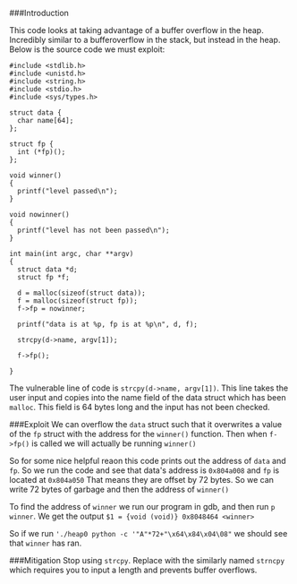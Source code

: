 ###Introduction

This code looks at taking advantage of a buffer overflow in the heap. Incredibly similar to a bufferoverflow in the stack,
but instead in the heap. Below is the source code we must exploit:

```
#include <stdlib.h>
#include <unistd.h>
#include <string.h>
#include <stdio.h>
#include <sys/types.h>

struct data {
  char name[64];
};

struct fp {
  int (*fp)();
};

void winner()
{
  printf("level passed\n");
}

void nowinner()
{
  printf("level has not been passed\n");
}

int main(int argc, char **argv)
{
  struct data *d;
  struct fp *f;

  d = malloc(sizeof(struct data));
  f = malloc(sizeof(struct fp));
  f->fp = nowinner;

  printf("data is at %p, fp is at %p\n", d, f);

  strcpy(d->name, argv[1]);
  
  f->fp();

}
```
The vulnerable line of code is `strcpy(d->name, argv[1])`. This line takes the user input and copies into the name field of the
data struct which has been `malloc`. This field is 64 bytes long and the input has not been checked. 

###Exploit
We can overflow the `data` struct such that it overwrites a value of the `fp` struct with the address for the `winner()` function.
Then when `f->fp()` is called we will actually be running `winner()`

So for some nice helpful reaon this code prints out the address of `data` and `fp`. So we run the code and see that data's address
is `0x804a008` and `fp` is located at `0x804a050` That means they are offset by 72 bytes. So we can write 72 bytes of garbage and then
the address of `winner()`  

To find the address of `winner` we run our program in gdb, and then run `p winner`. 
We get the output `$1 = {void (void)} 0x8048464 <winner>`

So if we run `'./heap0 python -c '"A"*72+"\x64\x84\x04\08"` we should see that `winner` has ran.

###Mitigation
Stop using `strcpy`. Replace with the similarly named `strncpy` which requires you to input a length and prevents buffer overflows.
